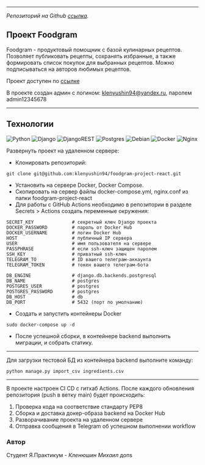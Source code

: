 ***
_Репозиторий на Github [ссылка](https://github.com/klenyushin94/foodgram-project-react)._

## Проект Foodgram

Foodgram - продуктовый помощник с базой кулинарных рецептов. Позволяет публиковать рецепты, сохранять избранные, а также формировать список покупок для выбранных рецептов. Можно подписываться на авторов любимых рецептов.

Проект доступен по [ссылке](https://klenyushin94.ddns.net/)

В проекте создан админ с логином: klenyushin94@yandex.ru, паролем admin12345678

----

## Технологии

![Python](https://img.shields.io/badge/python-3670A0?style=for-the-badge&logo=python&logoColor=ffdd54)
![Django](https://img.shields.io/badge/django-%23092E20.svg?style=for-the-badge&logo=django&logoColor=white)
![DjangoREST](https://img.shields.io/badge/DJANGO-REST-ff1709?style=for-the-badge&logo=django&logoColor=white&color=ff1709&labelColor=gray)
![Postgres](https://img.shields.io/badge/postgres-%23316192.svg?style=for-the-badge&logo=postgresql&logoColor=white)
![Debian](https://img.shields.io/badge/Debian-D70A53?style=for-the-badge&logo=debian&logoColor=white)
![Docker](https://img.shields.io/badge/docker-%230db7ed.svg?style=for-the-badge&logo=docker&logoColor=white)
![Nginx](https://img.shields.io/badge/nginx-%23009639.svg?style=for-the-badge&logo=nginx&logoColor=white)

Развернуть проект на удаленном сервере:

- Клонировать репозиторий:

```
git clone git@github.com:klenyushin94/foodgram-project-react.git
```

- Установить на сервере Docker, Docker Compose.
- Скопировать на сервер файлы docker-compose.yml, nginx.conf из папки foodgram-project-react
- Для работы с GitHub Actions необходимо в репозитории в разделе Secrets > Actions создать переменные окружения:

```
SECRET_KEY              # секретный ключ Django проекта
DOCKER_PASSWORD         # пароль от Docker Hub
DOCKER_USERNAME         # логин Docker Hub
HOST                    # публичный IP сервера
USER                    # имя пользователя на сервере
PASSPHRASE              # если ssh-ключ защищен паролем
SSH_KEY                 # приватный ssh-ключ
TELEGRAM_TO             # ID вашего телеграм-аккаунта
TELEGRAM_TOKEN          # токен вашего телеграм-бота

DB_ENGINE               # django.db.backends.postgresql
DB_NAME                 # postgres
POSTGRES_USER           # postgres
POSTGRES_PASSWORD       # postgres
DB_HOST                 # db
DB_PORT                 # 5432 (порт по умолчанию)
```

- Создать и запустить контейнеры Docker

```
sudo docker-compose up -d
```

- После успешной сборки, в контейнере backend выполнить миграции, и собрать статику.

----
Для загрузки тестовой БД из контейнера backend выполните команду:

```
python manage.py import_csv ingredients.csv
```

---
В проекте настроен CI CD с гитхаб Actions.
После каждого обновления репозитория (push в ветку main) будет происходить:

1. Проверка кода на соответствие стандарту PEP8
2. Сборка и доставка докер-образа backend на Docker Hub
3. Разворачивание проекта на удаленном сервере
4. Отправка сообщения в Telegram об успешном выполнении workflow

### Автор

Студент Я.Практикум - _Кленюшин Михаил_ допs
